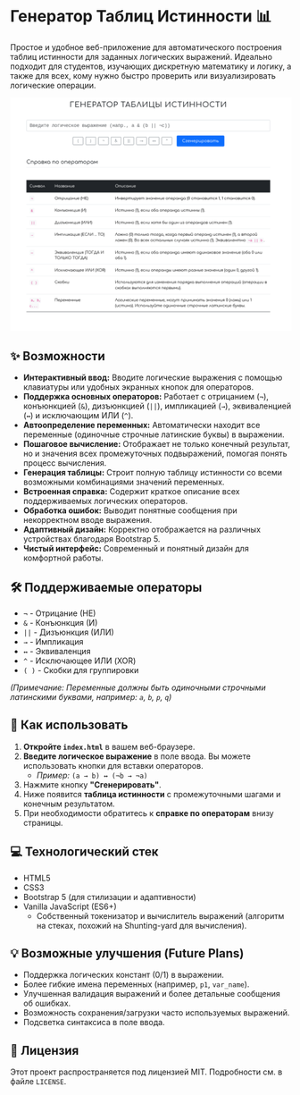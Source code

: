 # Генератор Таблиц Истинности 📊

Простое и удобное веб-приложение для автоматического построения таблиц истинности для заданных логических выражений. Идеально подходит для студентов, изучающих дискретную математику и логику, а также для всех, кому нужно быстро проверить или визуализировать логические операции.

![Скриншот приложения](placeholder.png)

## ✨ Возможности

*   **Интерактивный ввод:** Вводите логические выражения с помощью клавиатуры или удобных экранных кнопок для операторов.
*   **Поддержка основных операторов:** Работает с отрицанием (`¬`), конъюнкцией (`&`), дизъюнкцией (`||`), импликацией (`→`), эквиваленцией (`↔`) и исключающим ИЛИ (`^`).
*   **Автоопределение переменных:** Автоматически находит все переменные (одиночные строчные латинские буквы) в выражении.
*   **Пошаговое вычисление:** Отображает не только конечный результат, но и значения всех промежуточных подвыражений, помогая понять процесс вычисления.
*   **Генерация таблицы:** Строит полную таблицу истинности со всеми возможными комбинациями значений переменных.
*   **Встроенная справка:** Содержит краткое описание всех поддерживаемых логических операторов.
*   **Обработка ошибок:** Выводит понятные сообщения при некорректном вводе выражения.
*   **Адаптивный дизайн:** Корректно отображается на различных устройствах благодаря Bootstrap 5.
*   **Чистый интерфейс:** Современный и понятный дизайн для комфортной работы.

## 🛠️ Поддерживаемые операторы

*   `¬` - Отрицание (НЕ)
*   `&` - Конъюнкция (И)
*   `||` - Дизъюнкция (ИЛИ)
*   `→` - Импликация
*   `↔` - Эквиваленция
*   `^` - Исключающее ИЛИ (XOR)
*   `( )` - Скобки для группировки

*(Примечание: Переменные должны быть одиночными строчными латинскими буквами, например: `a`, `b`, `p`, `q`)*

## 🚀 Как использовать

1.  **Откройте `index.html`** в вашем веб-браузере.
2.  **Введите логическое выражение** в поле ввода. Вы можете использовать кнопки для вставки операторов.
    *   *Пример:* `(a → b) ↔ (¬b → ¬a)`
3.  Нажмите кнопку **"Сгенерировать"**.
4.  Ниже появится **таблица истинности** с промежуточными шагами и конечным результатом.
5.  При необходимости обратитесь к **справке по операторам** внизу страницы.

## 💻 Технологический стек

*   HTML5
*   CSS3
*   Bootstrap 5 (для стилизации и адаптивности)
*   Vanilla JavaScript (ES6+)
    *   Собственный токенизатор и вычислитель выражений (алгоритм на стеках, похожий на Shunting-yard для вычисления).

## 💡 Возможные улучшения (Future Plans)

*   Поддержка логических констант (0/1) в выражении.
*   Более гибкие имена переменных (например, `p1`, `var_name`).
*   Улучшенная валидация выражений и более детальные сообщения об ошибках.
*   Возможность сохранения/загрузки часто используемых выражений.
*   Подсветка синтаксиса в поле ввода.

## 📄 Лицензия

Этот проект распространяется под лицензией MIT. Подробности см. в файле `LICENSE`.
